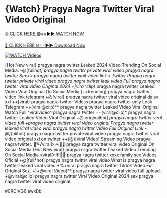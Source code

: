 # {Watch} Pragya Nagra Twitter Viral Video Original


[🌐 CLICK HERE 🟢==►► WATCH NOW](https://gitload.pages.dev/)

[🔴 CLICK HERE 🌐==►► Download Now](https://gitload.pages.dev/)

[![WATCH Videos](https://i.imgur.com/dJHk4Zq.gif)](https://gitload.pages.dev/)



























{Hot New viral} pragya nagra twitter Leaked 2024 Video Trending On Social Media.
-@[full*hot] pragya nagra twitter private viral video pragya nagra twitter
Sex++ pragya nagra twitter viral video link x Twitter Pragya nagra twitter private viral video pragya nagra twitter leak video Full pragya nagra twitter viral video Original 2024 +[viral^clip)* pragya nagra twitter Leaked Video Viral Original On Social Media {++trending} pragya nagra twitter video link telegram +@[viral} pragya nagra twitter viral video original daisy xxl ++[viral} pragya nagra twitter Videos pragya nagra twitter only Leak Telegram ++(viral@clip)** pragya nagra twitter Leaked Video Viral Original Watch Full ^viralvideo^ pragya nagra twitter ++(viral@clip)* pragya nagra twitter Leaked Video Viral Original +@[original*hot] pragya nagra twitter viral video full
+pragya nagra twitter viral video original
Pragya nagra twitter leaked viral video
viral pragya nagra twitter Video Full Original Link
-@[full*hot] pragya nagra twitter private viral video
pragya nagra twitter viral video original xxl on twitter
++)@)[viral Video] Streaming Video pragya nagra twitter.  👙®️√viral▷☀️👄💥 pragya nagra twitter viral video Original On Social Media {Hot New viral} pragya nagra twitter Leaked Video Trending On Social Media
️√viral▷☀️👄💥 pragya nagra twitter xxxx family sex Videos Oficial
+@[full*hot] pragya nagra twitter viral video
What is pragya nagra twitter leaked viral video
+%+viral pragya nagra twitter Tiktok Video Full Original Sex.
+)+@viral Video]** pragya nagra twitter viral video full upload. +@viral@clip) pragya nagra twitter Viral Video Original 2024 sex pragya nagra twitter viral video original


#0RClVG6iawxBb
